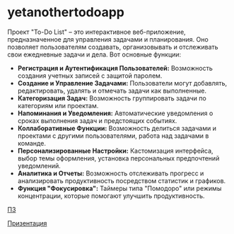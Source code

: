 # yetanothertodoapp
Проект "To-Do List" – это интерактивное веб-приложение, предназначенное для управления задачами и планирования. Оно позволяет пользователям создавать, организовывать и отслеживать свои ежедневные задачи и дела. Вот основные функции:

- **Регистрация и Аутентификация Пользователей:** Возможность создания учетных записей с защитой паролем.
- **Создание и Управление Задачами:** Пользователи могут добавлять, редактировать, удалять и отмечать задачи как выполненные.
- **Категоризация Задач:** Возможность группировать задачи по категориям или проектам.
- **Напоминания и Уведомления:** Автоматические уведомления о сроках выполнения задач и предстоящих событиях.
- **Коллаборативные Функции:** Возможность делиться задачами и проектами с другими пользователями, работа над задачами в команде.
- **Персонализированные Настройки:** Кастомизация интерфейса, выбор темы оформления, установка персональных предпочтений уведомлений.
- **Аналитика и Отчеты:** Возможность отслеживать прогресс и анализировать продуктивность посредством статистик и графиков.
- **Функция "Фокусировка":** Таймеры типа "Помодоро" или режимы концентрации, которые помогают улучшить продуктивность.

[ПЗ](https://hammerhead-celery-f0f.notion.site/TO-DO-503117d6496a4d30aaa8ebfa1364d9b0?pvs=4)

[Призентация](https://docs.google.com/presentation/d/1J1gC9hbY8fFpX0DBi6JAXX9z6eRiXTDL/edit?usp=sharing&ouid=104578097460243845156&rtpof=true&sd=true)
